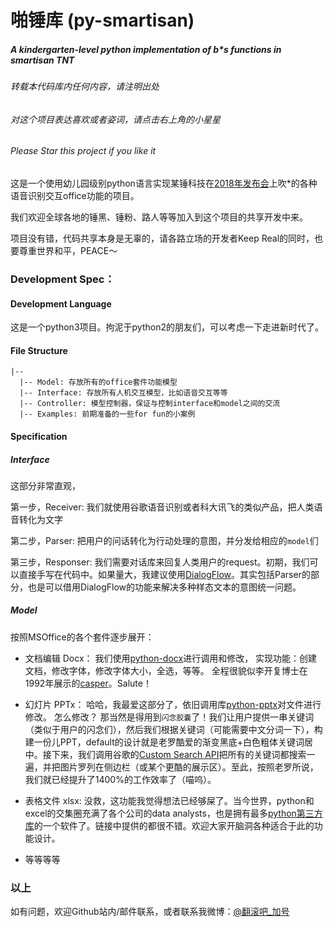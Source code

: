 # 啪锤库 (py-smartisan)

##### *A kindergarten-level python implementation of b\*s functions in smartisan TNT*

###### *转载本代码库内任何内容，请注明出处*

###### *对这个项目表达喜欢或者姿词，请点击右上角的小星星*

###### *Please Star this project if you like it*

这是一个使用幼儿园级别python语言实现某锤科技在[2018年发布会](https://www.bilibili.com/video/av23492564/)上吹\*的各种语音识别交互office功能的项目。

我们欢迎全球各地的锤黑、锤粉、路人等等加入到这个项目的共享开发中来。

项目没有错，代码共享本身是无辜的，请各路立场的开发者Keep Real的同时，也要尊重世界和平，PEACE～

### Development Spec：

#### Development Language

这是一个python3项目。拘泥于python2的朋友们，可以考虑一下走进新时代了。

#### File Structure

```
|--
  |-- Model: 存放所有的office套件功能模型
  |-- Interface: 存放所有人机交互模型，比如语音交互等等
  |-- Controller: 模型控制器，保证与控制interface和model之间的交流
  |-- Examples: 前期准备的一些for fun的小案例
```

#### Specification

##### Interface

这部分非常直观，

第一步，Receiver: 我们就使用谷歌语音识别或者科大讯飞的类似产品，把人类语音转化为文字

第二步，Parser: 把用户的问话转化为行动处理的意图，并分发给相应的`model`们

第三步，Responser: 我们需要对话库来回复人类用户的request。初期，我们可以直接手写在代码中。如果量大，我建议使用[DialogFlow](https://dialogflow.com/)。其实包括Parser的部分，也是可以借用DialogFlow的功能来解决多种样态文本的意图统一问题。

##### Model

按照MSOffice的各个套件逐步展开：

* 文档编辑 Docx：
我们使用[python-docx](https://python-docx.readthedocs.io/en/latest/)进行调用和修改，
实现功能：创建文档，修改字体，修改字体大小，全选，等等。
全程很貌似李开复博士在1992年展示的[casper](https://www.youtube.com/watch?v=8De_KxYt1pQ)。Salute！

* 幻灯片 PPTx：
哈哈，我最爱这部分了，依旧调用库[python-pptx](https://python-pptx.readthedocs.io/en/latest/)对文件进行修改。
怎么修改？
那当然是得用到`闪念胶囊`了！我们让用户提供一串关键词（类似于用户的闪念们），然后我们根据关键词（可能需要中文分词一下），构建一份儿PPT，default的设计就是老罗酷爱的渐变黑底+白色粗体关键词居中。接下来，我们调用谷歌的[Custom Search API](https://developers.google.com/custom-search/json-api/v1/overview)把所有的关键词都搜索一遍，并把图片罗列在侧边栏（或某个更酷的展示区）。至此，按照老罗所说，我们就已经提升了1400%的工作效率了（喵呜）。

* 表格文件 xlsx:
没救，这功能我觉得想法已经够屎了。当今世界，python和excel的交集圈充满了各个公司的data analysts，也是拥有最多[python第三方库](http://www.python-excel.org/)的一个软件了。链接中提供的都很不错。欢迎大家开脑洞各种适合于此的功能设计。

* 等等等等

### 以上

如有问题，欢迎Github站内/邮件联系，或者联系我微博：[@翻滚吧_加号](https://www.weibo.com/4u2go)

